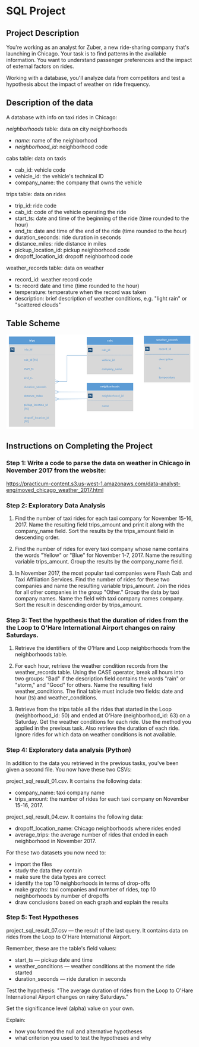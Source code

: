 # SQL Project

## Project Description

You're working as an analyst for Zuber, a new ride-sharing company that's launching in Chicago. Your task is to find patterns in the available information. You want to understand passenger preferences and the impact of external factors on rides.

Working with a database, you'll analyze data from competitors and test a hypothesis about the impact of weather on ride frequency.

## Description of the data
A database with info on taxi rides in Chicago:

*neighborhoods* table: data on city neighborhoods
- *name*: name of the neighborhood
- *neighborhood_id*: neighborhood code

cabs table: data on taxis
- cab_id: vehicle code
- vehicle_id: the vehicle's technical ID
- company_name: the company that owns the vehicle

trips table: data on rides
- trip_id: ride code
- cab_id: code of the vehicle operating the ride
- start_ts: date and time of the beginning of the ride (time rounded to the hour)
- end_ts: date and time of the end of the ride (time rounded to the hour)
- duration_seconds: ride duration in seconds
- distance_miles: ride distance in miles
- pickup_location_id: pickup neighborhood code
- dropoff_location_id: dropoff neighborhood code

weather_records table: data on weather
- record_id: weather record code
- ts: record date and time (time rounded to the hour)
- temperature: temperature when the record was taken
- description: brief description of weather conditions, e.g. "light rain" or "scattered clouds"

## Table Scheme
![Alt Text](table_scheme.png)

## Instructions on Completing the Project

### Step 1: Write a code to parse the data on weather in Chicago in November 2017 from the website:
<https://practicum-content.s3.us-west-1.amazonaws.com/data-analyst-eng/moved_chicago_weather_2017.html>

### Step 2: Exploratory Data Analysis
1) Find the number of taxi rides for each taxi company for November 15-16, 2017. Name the resulting field trips_amount and print it along with the company_name field. Sort the results by the trips_amount field in descending order.

2) Find the number of rides for every taxi company whose name contains the words "Yellow" or "Blue" for November 1-7, 2017. Name the resulting variable trips_amount. Group the results by the company_name field.

3) In November 2017, the most popular taxi companies were Flash Cab and Taxi Affiliation Services. Find the number of rides for these two companies and name the resulting variable trips_amount. Join the rides for all other companies in the group "Other." Group the data by taxi company names. Name the field with taxi company names company. Sort the result in descending order by trips_amount.

### Step 3: Test the hypothesis that the duration of rides from the the Loop to O'Hare International Airport changes on rainy Saturdays.
1) Retrieve the identifiers of the O'Hare and Loop neighborhoods from the neighborhoods table.

2) For each hour, retrieve the weather condition records from the weather_records table. Using the CASE operator, break all hours into two groups: "Bad" if the description field contains the words "rain" or "storm," and "Good" for others. Name the resulting field weather_conditions. The final table must include two fields: date and hour (ts) and weather_conditions.

3) Retrieve from the trips table all the rides that started in the Loop (neighborhood_id: 50) and ended at O'Hare (neighborhood_id: 63) on a Saturday. Get the weather conditions for each ride. Use the method you applied in the previous task. Also retrieve the duration of each ride. Ignore rides for which data on weather conditions is not available.

### Step 4: Exploratory data analysis (Python)
In addition to the data you retrieved in the previous tasks, you've been given a second file. You now have these two CSVs: 

project_sql_result_01.csv. It contains the following data:
- company_name: taxi company name
- trips_amount: the number of rides for each taxi company on November 15-16, 2017.

project_sql_result_04.csv. It contains the following data:
- dropoff_location_name: Chicago neighborhoods where rides ended
- average_trips: the average number of rides that ended in each neighborhood in November 2017.

For these two datasets you now need to:
- import the files
- study the data they contain
- make sure the data types are correct
- identify the top 10 neighborhoods in terms of drop-offs
- make graphs: taxi companies and number of rides, top 10 neighborhoods by number of dropoffs
- draw conclusions based on each graph and explain the results

### Step 5: Test Hypotheses
project_sql_result_07.csv — the result of the last query. It contains data on rides from the Loop to O'Hare International Airport. 

Remember, these are the table's field values:
- start_ts — pickup date and time
- weather_conditions — weather conditions at the moment the ride started
- duration_seconds — ride duration in seconds

Test the hypothesis:
"The average duration of rides from the Loop to O'Hare International Airport changes on rainy Saturdays." 

Set the significance level (alpha) value on your own.

Explain:
- how you formed the null and alternative hypotheses
- what criterion you used to test the hypotheses and why
